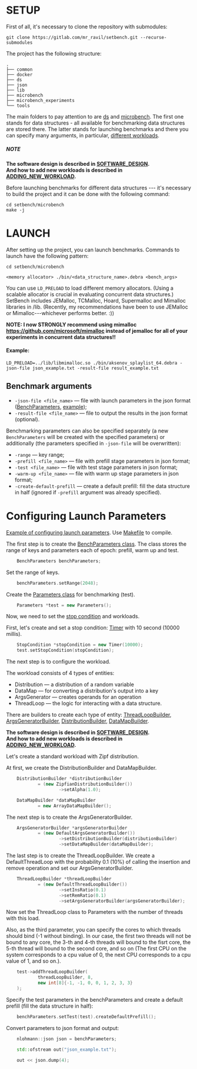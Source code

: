 # SETUP

First of all, it's necessary to clone the repository with submodules:

```shell
git clone https://gitlab.com/mr_ravil/setbench.git --recurse-submodules
```

The project has the following structure:
```shell
.
├── common
├── docker
├── ds
├── json
├── lib
├── microbench
├── microbench_experiments
└── tools
```

The main folders to pay attention to are [ds](./ds) and [microbench](./microbench/). 
The first one stands for data structures - all available for benchmarking data structures are stored there. 
The latter stands for launching benchmarks and there you can specify many arguments, 
in particular, [different workloads](./WORKLOADS.md).  

##### NOTE 
**The software design is described in [SOFTWARE_DESIGN](./SOFTWARE_DESIGN.md).**  
**And how to add new workloads is described in [ADDING_NEW_WORKLOAD](./ADDING_NEW_WORKLOAD.md).**



Before launching benchmarks for different data structures --- 
it's necessary to build the project and it can be done with the following command:

```shell
cd setbench/microbench
make -j
```


# LAUNCH

After setting up the project, you can launch benchmarks. Commands to launch have the following pattern:

```shell
cd setbench/microbench

<memory allocator> ./bin/<data_structure_name>.debra <bench_args>
```

[//]: # (FROM SETBENCH WIKI: )
You can use `LD_PRELOAD` to load different memory allocators.
(Using a scalable allocator is crucial in evaluating concurrent data structures.)
SetBench includes JEMalloc, TCMalloc, Hoard, Supermalloc and Mimalloc libraries in /lib.
(Recently, my recommendations have been to use JEMalloc or Mimalloc---whichever performs better. :))

[//]: # (For instance, you can plug JEMalloc into the above example, instead of the default allocator, by running:)

**NOTE: I now STRONGLY recommend using mimalloc https://github.com/microsoft/mimalloc 
instead of jemalloc for all of your experiments in concurrent data structures!!**

#### Example:
```shell
LD_PRELOAD=../lib/libmimalloc.so ./bin/aksenov_splaylist_64.debra -json-file json_example.txt -result-file result_example.txt 
```

## Benchmark arguments

+ `-json-file <file_name>` — file with launch parameters in the json format ([BenchParameters](./microbench/workloads/bench_parameters.h), [example](microbench/json_exampl/json_example.cpp));
+ `-result-file <file_name>` — file to output the results in the json format (optional).

Benchmarking parameters can also be specified separately
(a new `BenchParameters` will be created with the specified parameters)
or additionally 
(the parameters specified in `-json-file` will be overwritten):

+ `-range` — key range;
+ `-prefill <file_name>` — file with prefill stage parameters in json format;
+ `-test <file_name>` — file with test stage parameters in json format;
+ `-warm-up <file_name>` — file with warm up stage parameters in json format;
+ `-create-default-prefill` — create a default prefill: fill the data structure in half 
(ignored if `-prefill` argument was already specified).


# Configuring Launch Parameters

[Example of configuring launch parameters](./microbench/json_example/json_example.cpp).
Use [Makefile](./microbench/json_example/Makefile) to compile.

The first step is to create the [BenchParameters class](./microbench/workloads/bench_parameters.h).
The class stores the range of keys and parameters each of epoch: prefill, warm up and test.

```c++
    BenchParameters benchParameters;
```

Set the range of keys.

```c++
    benchParameters.setRange(2048);
```

Create the [Parameters class](./microbench/workloads/parameters.h) for benchmarking (test).

```c++
    Parameters *test = new Parameters();
```

Now, we need to set the [stop condition](./microbench/workloads/stop_condition/stop_condition.h) and workloads.

First, let's create and set a stop condition: [Timer](./microbench/workloads/stop_condition/impls/timer.h) with 10 second (10000 millis).

```c++
    StopCondition *stopCondition = new Timer(10000);
    test.setStopCondition(stopCondition);
```

The next step is to configure the workload.

The workload consists of 4 types of entities:
+ Distribution — a distribution of a random variable
+ DataMap — for converting a distribution's output into a key
+ ArgsGenerator — creates operands for an operation
+ ThreadLoop — the logic for interacting with a data structure.

There are builders to create each type of entity:
[ThreadLoopBuilder](./microbench/workloads/thread_loops/thread_loop_builder.h),
[ArgsGeneratorBuilder](./microbench/workloads/args_generators/args_generator_builder.h),
[DistributionBuilder](./microbench/workloads/distributions/distribution_builder.h),
[DataMapBuilder](./microbench/workloads/data_maps/data_map_builder.h).

**The software design is described in [SOFTWARE_DESIGN](./SOFTWARE_DESIGN.md).**  
**And how to add new workloads is described in [ADDING_NEW_WORKLOAD](./ADDING_NEW_WORKLOAD.md).**

[//]: # (**How to add new workloads is described [here]&#40;./ADDING_NEW_WORKLOAD.md&#41;.**)

Let's create a standard workload with Zipf distribution.

At first, we create the DistributionBuilder and DataMapBuilder.
```c++
    DistributionBuilder *distributionBuilder 
            = (new ZipfianDistributionBuilder())
                    ->setAlpha(1.0);

    DataMapBuilder *dataMapBuilder 
            = new ArrayDataMapBuilder();
```

The next step is to create the ArgsGeneratorBuilder.
```c++
    ArgsGeneratorBuilder *argsGeneratorBuilder
            = (new DefaultArgsGeneratorBuilder())
                    ->setDistributionBuilder(distributionBuilder)
                    ->setDataMapBuilder(dataMapBuilder);
```

The last step is to create the ThreadLoopBuilder. 
We create a DefaultThreadLoop with the probability 0.1 (10%) of calling the insertion and remove operation
and set our ArgsGeneratorBuilder.
```c++
    ThreadLoopBuilder *threadLoopBuilder
            = (new DefaultThreadLoopBuilder())
                    ->setInsRatio(0.1)
                    ->setRemRatio(0.1)
                    ->setArgsGeneratorBuilder(argsGeneratorBuilder);
```

Now set the ThreadLoop class to Parameters with the number of threads with this load.

Also, as the third parameter, you can specify the cores to which threads should bind (-1 without binding).
In our case, the first two threads will not be bound to any core, the 3-th and 4-th threads will bound to the fisrt core, 
the 5-th thread will bound to the second core, and so on
(The first CPU on the system corresponds to a cpu value of 0, the next CPU corresponds to a cpu value of 1, and so on.).
```c++
    test->addThreadLoopBuilder(
            threadLoopBuilder, 8,
            new int[8]{-1, -1, 0, 0, 1, 2, 3, 3}
    );
```

Specify the test parameters in the benchParameters and create a default prefill (fill the data structure in half):
```c++
    benchParameters.setTest(test).createDefaultPrefill();
```

Convert parameters to json format and output:
```c++
    nlohmann::json json = benchParameters;

    std::ofstream out("json_example.txt");

    out << json.dump(4);
```


[//]: # (# Troubleshooting)
[//]: # ()
[//]: # (If something breaks after the launch, or there is such a problem:)
[//]: # ()
[//]: # (```shell)
[//]: # (PAPI ERROR: thread 0 unable to add event PAPI_L2_DCM: Permission level does not permit operation)
[//]: # (```)
[//]: # (then the following can help:)
[//]: # ()
[//]: # (```shell)
[//]: # (sudo sysctl kernel.perf_event_paranoid=1)
[//]: # (```)
